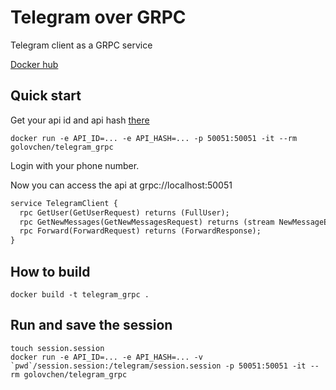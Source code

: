 # Telegram over GRPC
Telegram client as a GRPC service

[Docker hub](https://hub.docker.com/repository/docker/golovchen/telegram_grpc)

## Quick start
Get your api id and api hash [there](https://core.telegram.org/api/obtaining_api_id)
```shell
docker run -e API_ID=... -e API_HASH=... -p 50051:50051 -it --rm golovchen/telegram_grpc
```
Login with your phone number.

Now you can access the api at grpc://localhost:50051
```protobuf
service TelegramClient {
  rpc GetUser(GetUserRequest) returns (FullUser);
  rpc GetNewMessages(GetNewMessagesRequest) returns (stream NewMessageEvent);
  rpc Forward(ForwardRequest) returns (ForwardResponse);
}
```

## How to build
```
docker build -t telegram_grpc .
```

## Run and save the session
```
touch session.session
docker run -e API_ID=... -e API_HASH=... -v `pwd`/session.session:/telegram/session.session -p 50051:50051 -it --rm golovchen/telegram_grpc
```